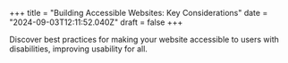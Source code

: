 +++
title = "Building Accessible Websites: Key Considerations"
date = "2024-09-03T12:11:52.040Z"
draft = false
+++

  Discover best practices for making your website accessible to users with disabilities, improving usability for all.
        